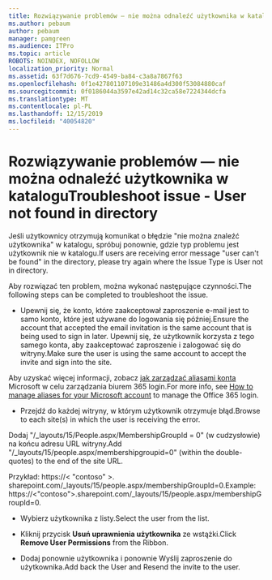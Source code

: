 ```yaml
---
title: Rozwiązywanie problemów — nie można odnaleźć użytkownika w katalogu
ms.author: pebaum
author: pebaum
manager: pamgreen
ms.audience: ITPro
ms.topic: article
ROBOTS: NOINDEX, NOFOLLOW
localization_priority: Normal
ms.assetid: 63f7d676-7cd9-4549-ba84-c3a8a7867f63
ms.openlocfilehash: 0f1e427801107109e31486a4d300f53084880caf
ms.sourcegitcommit: 0f0186044a3597e42ad14c32ca58e7224344dcfa
ms.translationtype: MT
ms.contentlocale: pl-PL
ms.lasthandoff: 12/15/2019
ms.locfileid: "40054820"
---
```

# <a name="troubleshoot-issue---user-not-found-in-directory"></a><span data-ttu-id="50b67-102">Rozwiązywanie problemów — nie można odnaleźć użytkownika w katalogu</span><span class="sxs-lookup"><span data-stu-id="50b67-102">Troubleshoot issue - User not found in directory</span></span>

<span data-ttu-id="50b67-103">Jeśli użytkownicy otrzymują komunikat o błędzie "nie można znaleźć użytkownika" w katalogu, spróbuj ponownie, gdzie typ problemu jest użytkownik nie w katalogu.</span><span class="sxs-lookup"><span data-stu-id="50b67-103">If users are receiving error message "user can't be found" in the directory, please try again where the Issue Type is User not in directory.</span></span>

<span data-ttu-id="50b67-104">Aby rozwiązać ten problem, można wykonać następujące czynności.</span><span class="sxs-lookup"><span data-stu-id="50b67-104">The following steps can be completed to troubleshoot the issue.</span></span>

- <span data-ttu-id="50b67-105">Upewnij się, że konto, które zaakceptował zaproszenie e-mail jest to samo konto, które jest używane do logowania się później.</span><span class="sxs-lookup"><span data-stu-id="50b67-105">Ensure the account that accepted the email invitation is the same account that is being used to sign in later.</span></span> <span data-ttu-id="50b67-106">Upewnij się, że użytkownik korzysta z tego samego konta, aby zaakceptować zaproszenie i zalogować się do witryny.</span><span class="sxs-lookup"><span data-stu-id="50b67-106">Make sure the user is using the same account to accept the invite and sign into the site.</span></span> 

<span data-ttu-id="50b67-107">Aby uzyskać więcej informacji, zobacz [jak zarządzać aliasami konta</a> Microsoft w celu zarządzania biurem 365 login](https://support.microsoft.com/help/12407/microsoft-account-how-to-manage-aliases).</span><span class="sxs-lookup"><span data-stu-id="50b67-107">For more info, see [How to manage aliases for your Microsoft account</a> to manage the Office 365 login](https://support.microsoft.com/help/12407/microsoft-account-how-to-manage-aliases).</span></span> 

- <span data-ttu-id="50b67-108">Przejdź do każdej witryny, w którym użytkownik otrzymuje błąd.</span><span class="sxs-lookup"><span data-stu-id="50b67-108">Browse to each site(s) in which the user is receiving the error.</span></span> 

<span data-ttu-id="50b67-109">Dodaj "/_layouts/15/People.aspx/MembershipGroupId = 0" (w cudzysłowie) na końcu adresu URL witryny.</span><span class="sxs-lookup"><span data-stu-id="50b67-109">Add "/_layouts/15/people.aspx/membershipgroupid=0" (within the double-quotes) to the end of the site URL.</span></span> 

<span data-ttu-id="50b67-110">Przykład: https://< "contoso" >. sharepoint.com/_layouts/15/people.aspx/membershipGroupId=0.</span><span class="sxs-lookup"><span data-stu-id="50b67-110">Example: https://<"contoso">.sharepoint.com/_layouts/15/people.aspx/membershipGroupId=0.</span></span>

- <span data-ttu-id="50b67-111">Wybierz użytkownika z listy.</span><span class="sxs-lookup"><span data-stu-id="50b67-111">Select the user from the list.</span></span>

- <span data-ttu-id="50b67-112">Kliknij przycisk **Usuń uprawnienia użytkownika** ze wstążki.</span><span class="sxs-lookup"><span data-stu-id="50b67-112">Click **Remove User Permissions** from the Ribbon.</span></span> 
-  <span data-ttu-id="50b67-113">Dodaj ponownie użytkownika i ponownie Wyślij zaproszenie do użytkownika.</span><span class="sxs-lookup"><span data-stu-id="50b67-113">Add back the User and Resend the invite to the user.</span></span>

